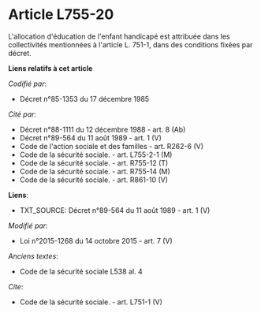 # Article L755-20

L'allocation d'éducation de l'enfant handicapé est attribuée dans les collectivités mentionnées à l'article L. 751-1, dans
des conditions fixées par décret.

**Liens relatifs à cet article**

_Codifié par_:

  - Décret n°85-1353 du 17 décembre 1985

_Cité par_:

  - Décret n°88-1111 du 12 décembre 1988 - art. 8 (Ab)
  - Décret n°89-564 du 11 août 1989 - art. 1 (V)
  - Code de l'action sociale et des familles - art. R262-6 (V)
  - Code de la sécurité sociale. - art. L755-2-1 (M)
  - Code de la sécurité sociale. - art. R755-12 (T)
  - Code de la sécurité sociale. - art. R755-14 (M)
  - Code de la sécurité sociale. - art. R861-10 (V)

**Liens**:

  - TXT_SOURCE: Décret n°89-564 du 11 août 1989 - art. 1 (V)

_Modifié par_:

  - Loi n°2015-1268 du 14 octobre 2015 - art. 7 (V)

_Anciens textes_:

  - Code de la sécurité sociale L538 al. 4

_Cite_:

  - Code de la sécurité sociale. - art. L751-1 (V)
